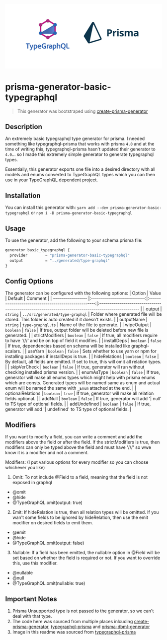 ![integration logo](https://raw.githubusercontent.com/Luis-Domenech/prisma-generator-basic-typegraphql/main/img/integration.png)

# prisma-generator-basic-typegraphql

> This generator was bootstraped using [create-prisma-generator](https://github.com/YassinEldeeb/create-prisma-generator)

## Description
An extremely basic typegraphql type generator for prisma. I needed something like typegraphql-prisma that works with prisma `4.0` and at the time of writing this, typegraphql-prisma hasn't updated their generator to `4.0`... so I made this extremely simple generator to generate typegraphql types. 

Essentially, this generator exports one file into a desired directory with all models and enums converted to TypeGraphQL types which you can then use in your TypeGraphQL dependent project.

## Installation
You can install this generator with:
```yarn add --dev prisma-generator-basic-typegraphql```
or
```npm i -D prisma-generator-basic-typegraphql```

## Usage 
To use the generator, add the following to your schema.prisma file:
```typescript
generator basic_typegraphql {
  provider        = "prisma-generator-basic-typegraphql"
  output          = "../generated/type-graphql"
}
```

## Config Options
The generator can be configured with the following options:
| Option            | Value                       | Default                                             | Comment                                                                                            |
| ----------------- |:---------------------------:|:---------------------------------------------------:|:-------------------------------------------------------------------------------------------------- |
| output            | ``` string ```              | ``` ../src/generated/type-graphql ```               | Folder where generated file will be stored. This folder is auto created if it doesn't exists.      |
| outputName        | ``` string ```              | ``` type-graphql.ts ```                             | Name of the file to generate.                                                                      |
| wipeOutput        | ``` boolean ```             | ``` false ```                                       | If true, output folder will be deleted before new file is generated.                               |
| strictModifiers   | ``` boolean ```             | ``` false ```                                       | If true, all modifiers require to have '///' and be on top of field it modifies.                   |
| installDeps       | ``` boolean ```             | ``` false ```                                       | If true, dependencies based on schema will be installed like graphql-scalars.                      |
| useYarn           | ``` boolean ```             | ``` false ```                                       | Sets whether to use yarn or npm for installing packages if installDeps is true.                    |
| hideRelations     | ``` boolean ```             | ``` false ```                                       | By default, all fields are emitted. If set to true, this will omit all relation types.             |
| skipVerCheck      | ``` boolean ```             | ``` false ```                                       | If true, generator will run without checking installed prisma version.                             |
| enumAsType        | ``` boolean ```             | ``` false ```                                       | If true, generator will make all enums types which might help with prisma enums which are consts. Generated types will be named same as enum and actual enum will be named the same with `_Enum` attached at the end. |
| optionalRelations | ``` boolean ```             | ``` true ```                                        | If true, generator will make all relation fields optional.                                         |
| addNull           | ``` boolean ```             | ``` false ```                                       | If true, generator will add '| null' to TS type of optional fields.                                |
| addUndefined      | ``` boolean ```             | ``` false ```                                       | If true, generator will add '| undefined' to TS type of optional fields.                           |

## Modifiers
If you want to modify a field, you can write a comment and add the modifiers above the field or after the field. If the strictModifiers is true, then modifiers can only be typed above the field and must have '///' so wwe know it is a modifier and not a comment.

Modifiers: (I put various options for every modifier so you can choose whichever you like)
1. Omit: To not include @Field to a field, meaning that the field is not exposed in graphql
- @omit
- @hide
- @TypeGraphQL.omit(output: true)
2. Emit: If hideRelation is true, then all relation types will be omitted. If you wan't some fields to be ignored by hideRelation, then use the emit modifier on desired fields to emit them.
- @emit
- @hide
- @TypeGraphQL.omit(output: false)
3. Nullable: If a field has been emitted, the nullable option in @Field will be set based on whether the field is required or not. If you want to override this, use this modifier.
- @nullable
- @null
- @TypeGraphQL.omit(nullable: true)

## Important Notes
1. Prisma Unsupported type is not passed to the generator, so we can't deal with that type.
2. The code here was sourced from multiple places inlcuding [create-prisma-generator](https://github.com/YassinEldeeb/create-prisma-generator), [typegraphql-prisma](https://github.com/MichalLytek/typegraphql-prisma) and [prisma-dbml-generator](https://github.com/notiz-dev/prisma-dbml-generator)
3. Image in this readme was sourced from [typegraphql-prisma](https://github.com/MichalLytek/typegraphql-prisma)

